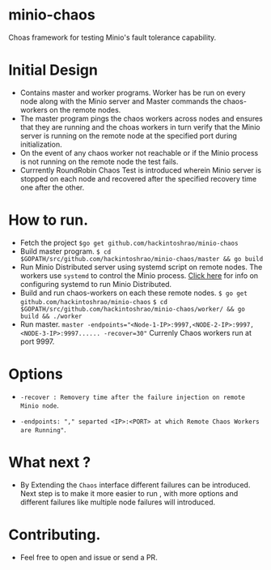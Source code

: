 # minio-chaos
Choas framework for testing Minio's fault tolerance capability.


# Initial Design 

 - Contains master and worker programs. Worker has be run on every node along with the Minio server and 
   Master commands the chaos-workers on the remote nodes.
 - The master program pings the chaos workers across nodes and ensures
   that they are running and the choas workers in turn verify that the Minio
   server is running on the remote node at the specified port during initialization.
 - On the event of any chaos worker not reachable or if the Minio
   process is not running on the remote node the test fails.
 - Currrently RoundRobin Chaos Test is introduced wherein Minio server is
   stopped on each node and recovered after the specified recovery time one after the other.
   
# How to run. 

- Fetch the project 
  `$go get github.com/hackintoshrao/minio-chaos` 
- Build master program.
  `$ cd $GOPATH/src/github.com/hackintoshrao/minio-chaos/master && go build`
- Run Minio Distributed server using systemd script on remote nodes. 
  The workers use `systemd` to control the Minio process. [Click here](https://github.com/minio/minio/tree/master/dist/linux-systemd/distributed) for info on configuring systemd to run Minio Distributed.
- Build and run chaos-workers on each these remote nodes.
  `$ go get github.com/hackintoshrao/minio-chaos`
  `$ cd $GOPATH/src/github.com/hackintoshrao/minio-chaos/worker/ && go build && ./worker`
- Run master. 
  `master -endpoints="<Node-1-IP>:9997,<NODE-2-IP>:9997,<NODE-3-IP>:9997...... -recover=30"`
   Currenly Chaos workers run at port 9997.
   
  
  

# Options

- `-recover : Removery time after the failure injection on remote Minio node`.

- `-endpoints: "," separted <IP>:<PORT> at which Remote Chaos Workers are Running"`.


# What next ?

- By Extending the `Chaos` interface different failures can be introduced. Next step is to make it more easier to run 
  , with more options and different failures like multiple node failures will introduced.
  
# Contributing. 

- Feel free to open and issue or send a PR.


